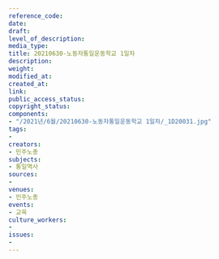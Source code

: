 ```yaml
---
reference_code: 
date: 
draft: 
level_of_description: 
media_type: 
title: 20210630-노동자통일운동학교 1일차
description: 
weight: 
modified_at: 
created_at: 
link: 
public_access_status: 
copyright_status: 
components:
- "/2021년/6월/20210630-노동자통일운동학교 1일차/_1D20031.jpg"
tags:
- 
creators:
- 민주노총
subjects:
- 통일역사
sources:
- 
venues:
- 민주노총
events:
- 교육
culture_workers:
- 
issues:
- 
---
```

